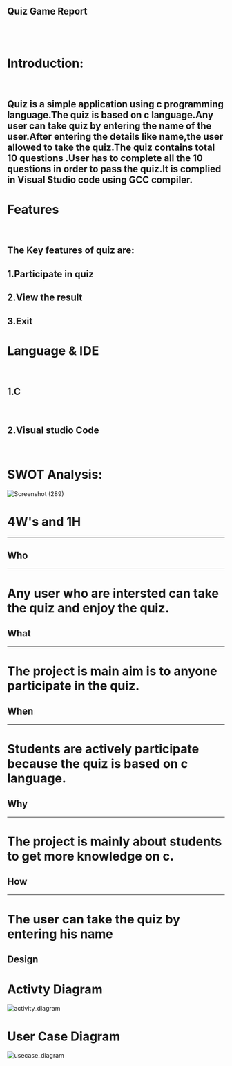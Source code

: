 ## Quiz Game Report
<br>
<br>

# Introduction:
<br>

## Quiz is a simple application using c programming language.The quiz is based on c language.Any user can take quiz by entering the name of the user.After entering the details like name,the user allowed to take the quiz.The quiz contains total 10 questions .User has to complete all the 10 questions in order to pass the quiz.It is complied in Visual Studio code using GCC compiler.

# Features
<br>

## The Key features of quiz are:
 
 ## 1.Participate in quiz

 ## 2.View the result

 ## 3.Exit


# Language & IDE
<br>


## 1.C
<br>

## 2.Visual studio Code
<br>

# SWOT Analysis:


![Screenshot (289)](https://user-images.githubusercontent.com/89694095/132469341-64b936b3-d3e4-4520-a745-ed9a70e6cecb.png)










# 4W's and 1H
--------------------------------------------------------------------------------

## Who
---------------------------------------------------------------------------------
# Any user who are intersted can take the quiz and enjoy the quiz.

## What
---------------------------------------------------------------------------------
# The project is main aim is to anyone participate in the quiz. 

## When
---------------------------------------------------------------------------------
# Students are actively participate because the quiz is based on c language.

## Why
---------------------------------------------------------------------------------
# The project is mainly about students to get more knowledge on c.

## How
--------------------------------------------------------------------------------
# The user can take the quiz by entering his name 
## Design
# Activty Diagram
![activity_diagram](https://user-images.githubusercontent.com/87614111/155064457-3910fc69-f141-4fd5-8ab9-8ca930c35b58.jpg)
# User Case Diagram
![usecase_diagram](https://user-images.githubusercontent.com/87614111/155064475-8b24bf17-ba15-451d-bd67-2c63ddd4d348.jpg)




